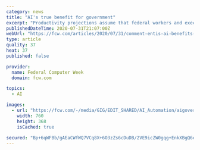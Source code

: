 ```yaml
---
category: news
title: "AI's true benefit for government"
excerpt: "Productivity projections assume that federal workers and executives are widely empowered to make the most of the new AI tools at their disposal, but at present, this is not the case."
publishedDateTime: 2020-07-31T21:07:00Z
webUrl: "https://fcw.com/articles/2020/07/31/comment-entis-ai-benefits-for-government.aspx"
type: article
quality: 37
heat: 37
published: false

provider:
  name: Federal Computer Week
  domain: fcw.com

topics:
  - AI

images:
  - url: "https://fcw.com/-/media/GIG/EDIT_SHARED/AI_Automation/aigovernment.png"
    width: 760
    height: 368
    isCached: true

secured: "Bp+6qWFBb/gAEaCWfWQ7VCq8X+6O3zZs6cDuDB/2VE9icZW0gqg+EnkXBgQ6ezBY71XunXYaBeVdIoGYmbLMmKWRGV/CH+/+uw1CpEwalkU12oNK6tosw6jBWME+mEZdjJlhemI3ALD33+m7U+DlBu3CG2ySSRDFUcGetJeB0tcwa4e6es+I/ZxfvvwQlrpRp4oFSgC96J8uC/5vOUinOWqTNmJFuXv9ZB7NzuG541jaFuCNsuUMpKD4Q0FOChu2O3yVLT3EWb+T4MoAz+HzIdLhQ4O4+Ua2c9V5jJgfBUBjKF2LVGZEH9PMnTa8aTkCg8zSaDnnaWY+CXk+VE7K5g==;6O7Rfrw3rW4tP9X3GdJRgw=="
---
```


